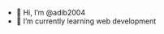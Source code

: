 - 👋 Hi, I’m @adib2004
- 🌱 I’m currently learning web development
  

<!---
adib2004/adib2004 is a ✨ special ✨ repository because its `README.md` (this file) appears on your GitHub profile.
You can click the Preview link to take a look at your changes.
--->

